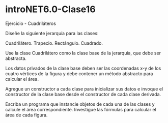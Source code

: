 # introNET6.0-Clase16
Ejercicio - Cuadriláteros

Diseñe la siguiente jerarquía para las clases:

Cuadrilátero.
Trapecio.
Rectángulo.
Cuadrado.



Use la clase Cuadrilátero como la clase base de la jerarquía, que debe ser abstracta.

Los datos privados de la clase base deben ser las coordenadas x-y de los cuatro vértices de la figura y debe contener un método abstracto para calcular el
área.

Agregue un constructor a cada clase para inicializar sus datos e invoque el constructor de la clase base desde el constructor de cada clase derivada.

Escriba un programa que instancie objetos de cada una de las clases y calcule el área correspondiente. Investigue las fórmulas para calcular el área de cada
figura.
